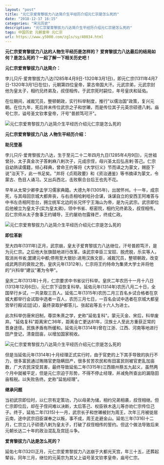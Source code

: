 ```yaml
---
layout: "post"
title: "元仁宗爱育黎拔力八达简介生平经历介绍元仁宗是怎么死的"
date: "2018-12-17 16:15"
categories: "宋元历史"
description: "元仁宗爱育黎拔力八达简介生平经历介绍元仁宗是怎么死的"
tags: 中国历史 元朝皇帝 元仁宗
url: https://www.y5000.com/zgls/sy/40034.html
---
```






****元仁宗爱育黎拔力八达的人物生平经历是怎样的？ **爱育黎拔力八达最后的结局如何？是怎么死的？一起了解一下相关历史吧！******

 **元仁宗爱育黎拔力八达简介：**

孛儿只斤·爱育黎拔力八达(1285年4月9日-1320年3月1日)，即元仁宗(1311年4月7日-1320年3月1日在位)，元朝第四位皇帝，蒙古帝国大汗。元武宗弟，元武宗封他为皇太子，相约兄终弟及，叔侄相传。于武宗死时嗣位，年号皇庆和延佑。

在位期间，减裁冗员，整顿朝政，实行科举制度，推行"以儒治国"政策，复兴元朝。在位九年，死后并未传位武宗之子和世瓎，而是传位其子元英宗硕德八剌。庙号仁宗，谥号圣文钦孝皇帝，汗号"普颜笃可汗"。

![元仁宗爱育黎拔力八达简介生平经历介绍元仁宗是怎么死的](https://img.y5000.com/uploads/allimg/190112/f5bc5ba4c374d7c8bb25997e56140e03.jpg)

 **元仁宗爱育黎拔力八达** **人物生平经历介绍：**

 **助兄登基**

孛儿只斤·爱育黎拔力八达，生于至元二十二年四月九日(1285年4月9日)，元世祖曾孙，太子真金次子答剌麻八剌次子，元成宗侄，母兴圣太后弘吉剌·答己。仁宗自幼熟读儒籍，倾心释典，曾命王约等将《大学衍义》节而译之为蒙文，赐臣下说"治天下，此一书足矣。"并将《贞观政要》和《资治通鉴》等书摘译为蒙文，令蒙古、色目人诵习。又出兵西北，击败察合台后王也先不花。

早年从太常少卿李孟学习儒家典籍。大德九年(1305年)，出居怀州。十一年，成宗死，与其母回京城大都奔丧，与右丞相哈剌哈孙合谋，诛谋自立的安西王阿难答与中书左丞相阿忽台，拥立统军北边的长兄怀宁王海山为帝，是为元武宗。武宗即位后他被立为皇太子(实为皇太弟)，领中书省、枢密院，相约兄终弟及，叔侄相传。后仁宗师从太子詹事王约辅导，王约屡劝勿露锋芒，终成仁政。

![元仁宗爱育黎拔力八达简介生平经历介绍元仁宗是怎么死的](https://img.y5000.com/uploads/allimg/190112/d257487731c7e22b142bc0d8d6a92de0.jpg)

 **即位革新**

至大四年(1311年)正月，武宗崩，皇太子爱育黎拔力八达继位，汗号普颜笃汗，是为元仁宗。之后他大张旗鼓地进行改革。诛武宗幸臣三宝奴、脱虎脱，乐实等人，取消尚书省;罢建元中都;停用至大银钞:进用汉族文臣，减裁冗员，整顿朝政，改变成武两宗的衰败之势。皇庆元年(1312年)，仁宗将王约特命为集贤大学士并将他的"兴科举"建议"著为令甲"。

皇庆二年(1313年)十月，仁宗要求中书省议行科举。皇庆二年农历十一月十八日(1313年12月6日)，元仁宗下诏恢复科举。延佑元年(1314年)农历八月二十日，全国举行乡试，一共录取三百人。延佑二年(1315年)农历二月三百名乡试合格者在京城大都举行会试取中选者一百人，农历三月七日，一百名会试中选者在京城大都皇宫举行殿试(廷试)，最终录取护都答儿、张起岩等五十六人为进士。

此次科举仿唐宋旧制，尊崇朱熹之学，史称"延佑复科"。蒙元灭金、宋后，科举废弃。"延佑复科"距离宋亡36年，距离金亡更达81年，汉族士人至此方重获正常的晋身途径。民族矛盾有所缓和。延佑元年(1314年)曾在江浙、江西、河南等地进行田产登记，清查田亩，以增加国家税收。

![元仁宗爱育黎拔力八达简介生平经历介绍元仁宗是怎么死的](https://img.y5000.com/uploads/allimg/190112/0bf0d2e1852ed2f97b39b3b6380b2f1a.jpg)

但是当延佑元年(1314年)十月经理正式实行时，由于官吏的上下其手导致的执行不力，很多富民通过贿赂官吏隐瞒田产，很多贫苦农民和有田富民则被官吏乱加亩数，广大农民深受其害，最终导致延佑二年(1315年)江西赣州蔡五九起义，虽然两个月中就被平定，但是元仁宗迫于形势，不得不停止经理，并减免所查出的漏隐田亩租税。以失败告终。史称"延佑经理"。

 **继承问题**

当初武宗即位时，以仁宗有定策功，乃以母弟为储，相约兄弟相袭，叔侄相继。但仁宗即位后，却在子侄间难以决断，太后答己、权臣铁木迭儿等亦劝仁宗传位己子。终于，延佑二年(1315)十一月，武宗长子和世瓎被封为周王，次年三月被徙居云南，途中武宗旧臣谋奉之以叛，事不成，周王走避金山。延佑三年(1316)十二月，仁宗立儿子硕德八剌为皇太子，打破了叔侄相传的誓约。但这个做法导致后来元朝长达二十年的政治混乱及宫廷斗争。

 **爱育黎拔力八达是怎么死的？**

延佑七年(1320)正月，元仁宗爱育黎拔力八达崩于大都光天宫，年三十五，还葬起辇谷。同年三月，继位的元英宗为其父上谥号圣文钦孝皇帝，庙号仁宗。
